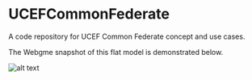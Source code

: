 # UCEFCommonFederate
A code repository for UCEF Common Federate concept and use cases.

The Webgme snapshot of this flat model is demonstrated below.

![alt text](https://github.com/wguo1122/UCEFCommonFederate/UCEFCommonFederate/blob/master/flat-2.PNG?raw=true)

